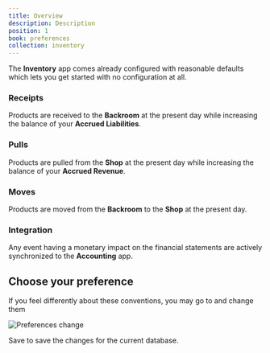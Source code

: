 ```yaml
---
title: Overview
description: Description
position: 1
book: preferences
collection: inventory
---
```


The **Inventory** app comes already configured with reasonable defaults which lets you get started with no configuration at all.

### Receipts

Products are received to the **Backroom** at the present day while increasing the balance of your **Accrued Liabilities**.

### Pulls

Products are pulled from the **Shop** at the present day while increasing the balance of your **Accrued Revenue**.

### Moves

Products are moved from the **Backroom** to the **Shop** at the present day.

### Integration

Any event having a monetary impact on the financial statements are actively synchronized to the **Accounting** app.

## Choose your preference

If you feel differently about these conventions, you may go to <go-to :path="['Preferences']"></go-to> and change them

![Preferences change](/docs/inventory/preferences/preferences-change.png)

<button-action>Save</button-action> to save the changes for the current database.

